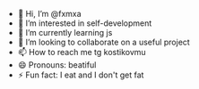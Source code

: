 - 👋 Hi, I’m @fxmxa
- 👀 I’m interested in self-development
- 🌱 I’m currently learning js
- 💞️ I’m looking to collaborate on a useful project
- 📫 How to reach me tg kostikovmu
- 😄 Pronouns: beatiful
- ⚡ Fun fact: I eat and I don't get fat
